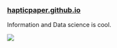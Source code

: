 ### [hapticpaper.github.io](http://hapticpaper.github.io)

Information and Data science is cool. 

<!--
**hapticPaper/hapticpaper** is a ✨ _special_ ✨ repository because its `README.md` (this file) appears on your GitHub profile.

Here are some ideas to get you started:

- 🔭 I’m currently working on ...
- 🌱 I’m currently learning ...
- 👯 I’m looking to collaborate on ...
- 🤔 I’m looking for help with ...
- 💬 Ask me about ...
- 📫 How to reach me: ...
- 😄 Pronouns: ...
- ⚡ Fun fact: ...
-->

<img src="https://wakatime.com/share/@0b257294-9a79-4f69-9840-26b5698ac21c/d4784031-3a5c-4e3b-bdf8-df537f83d1f8.svg">

